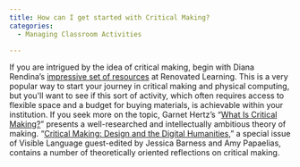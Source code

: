 ```yaml
---
title: How can I get started with Critical Making?
categories:
  - Managing Classroom Activities

---
```

If you are intrigued by the idea of critical making, begin with Diana Rendina’s [impressive set of resources](https://www.google.com/url?q=http://renovatedlearning.com/makerspace-resources/&sa=D&source=editors&ust=1649984699410805&usg=AOvVaw2GaJNm1cY1g13cnRd7I6lT) at Renovated Learning. This is a very popular way to start your journey in critical making and physical computing, but you'll want to see if this sort of activity, which often requires access to flexible space and a budget for buying materials, is achievable within your institution. If you seek more on the topic, Garnet Hertz’s “[What Is Critical Making?](https://www.google.com/url?q=http://current.ecuad.ca/what-is-critical-making&sa=D&source=editors&ust=1649984699410997&usg=AOvVaw1mVGTYpLoyQ_dJfnUs6RNJ)” presents a well-researched and intellectually ambitious theory of making. “[Critical Making: Design and the Digital Humanities](https://www.google.com/url?q=http://visiblelanguagejournal.com/issue/172&sa=D&source=editors&ust=1649984699411273&usg=AOvVaw2lsB-dXcyIfwIN4stpzaxT),” a special issue of Visible Language guest-edited by Jessica Barness and Amy Papaelias, contains a number of theoretically oriented reflections on critical making.
